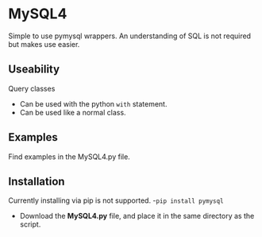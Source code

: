 # MySQL4
Simple to use pymysql wrappers. An understanding of SQL is not required but makes use easier.

## Useability
Query classes
- Can be used with the python `with` statement.
- Can be used like a normal class.

## Examples
Find examples in the MySQL4.py file.

## Installation
Currently installing via pip is not supported.
-`pip install pymysql`
- Download the **MySQL4.py** file, and place it in the same directory as the script.
